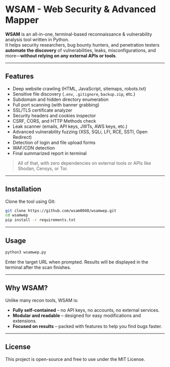 # WSAM - Web Security & Advanced Mapper

**WSAM** is an all-in-one, terminal-based reconnaissance & vulnerability analysis tool written in Python.  
It helps security researchers, bug bounty hunters, and penetration testers **automate the discovery** of vulnerabilities, leaks, misconfigurations, and more—**without relying on any external APIs or tools**.

---

## Features

- Deep website crawling (HTML, JavaScript, sitemaps, robots.txt)
- Sensitive file discovery (`.env`, `.gitignore`, `backup.zip`, etc.)
- Subdomain and hidden directory enumeration
- Full port scanning (with banner grabbing)
- SSL/TLS certificate analyzer
- Security headers and cookies inspector
- CSRF, CORS, and HTTP Methods check
- Leak scanner (emails, API keys, JWTs, AWS keys, etc.)
- Advanced vulnerability fuzzing (XSS, SQLi, LFI, RCE, SSTI, Open Redirect)
- Detection of login and file upload forms
- WAF/CDN detection
- Final summarized report in terminal

> All of that, with zero dependencies on external tools or APIs like Shodan, Censys, or Tor.

---

## Installation

Clone the tool using Git:

```bash
git clone https://github.com/wsam0040/wsamwep.git
cd wsamwep
pip install -r requirements.txt
```

---

## Usage

```bash
python3 wsamwep.py
```

Enter the target URL when prompted. Results will be displayed in the terminal after the scan finishes.

---

## Why WSAM?

Unlike many recon tools, WSAM is:

- **Fully self-contained** – no API keys, no accounts, no external services.
- **Modular and readable** – designed for easy modifications and extensions.
- **Focused on results** – packed with features to help you find bugs faster.


---

## License

This project is open-source and free to use under the MIT License.
